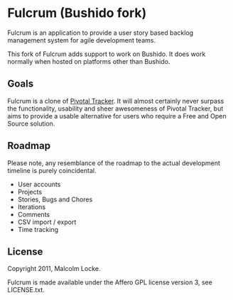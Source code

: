 Fulcrum (Bushido fork)
======================

Fulcrum is an application to provide a user story based backlog management
system for agile development teams.

This fork of Fulcrum adds support to work on Bushido. It does work normally when hosted on platforms other than Bushido.

Goals
-----

Fulcrum is a clone of [Pivotal Tracker](http://pivotaltracker.com/).  It will
almost certainly never surpass the functionality, usability and sheer
awesomeness of Pivotal Tracker, but aims to provide a usable alternative for
users who require a Free and Open Source solution.

Roadmap
-------

Please note, any resemblance of the roadmap to the actual development timeline
is purely coincidental.

* User accounts
* Projects
* Stories, Bugs and Chores
* Iterations
* Comments
* CSV import / export
* Time tracking

License
-------
Copyright 2011, Malcolm Locke.

Fulcrum is made available under the Affero GPL license version 3, see
LICENSE.txt.
